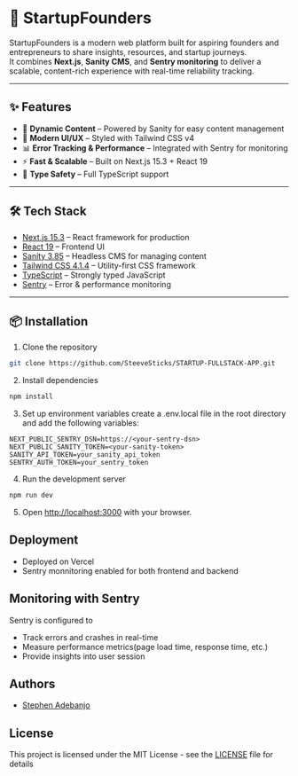 # 🚀 StartupFounders

StartupFounders is a modern web platform built for aspiring founders and entrepreneurs to share insights, resources, and startup journeys.  
It combines **Next.js**, **Sanity CMS**, and **Sentry monitoring** to deliver a scalable, content-rich experience with real-time reliability tracking.

---

## ✨ Features

- 📰 **Dynamic Content** – Powered by Sanity for easy content management
- 🎨 **Modern UI/UX** – Styled with Tailwind CSS v4
- 📊 **Error Tracking & Performance** – Integrated with Sentry for monitoring
- ⚡ **Fast & Scalable** – Built on Next.js 15.3 + React 19
- 🔐 **Type Safety** – Full TypeScript support

---

## 🛠 Tech Stack

- [Next.js 15.3](https://nextjs.org/) – React framework for production
- [React 19](https://react.dev/) – Frontend UI
- [Sanity 3.85](https://www.sanity.io/) – Headless CMS for managing content
- [Tailwind CSS 4.1.4](https://tailwindcss.com/) – Utility-first CSS framework
- [TypeScript](https://www.typescriptlang.org/) – Strongly typed JavaScript
- [Sentry](https://sentry.io/) – Error & performance monitoring

---

## 📦 Installation

1. Clone the repository

```bash
git clone https://github.com/SteeveSticks/STARTUP-FULLSTACK-APP.git
```

2. Install dependencies

```bash
npm install
```

3. Set up environment variables
   create a .env.local file in the root directory and add the following variables:

```
NEXT_PUBLIC_SENTRY_DSN=https://<your-sentry-dsn>
NEXT_PUBLIC_SANITY_TOKEN=<your-sanity-token>
SANITY_API_TOKEN=your_sanity_api_token
SENTRY_AUTH_TOKEN=your_sentry_token
```

4. Run the development server

```bash
npm run dev
```

5. Open [http://localhost:3000](http://localhost:3000) with your browser.

## Deployment

- Deployed on Vercel
- Sentry monnitoring enabled for both frontend and backend

## Monitoring with Sentry

Sentry is configured to

- Track errors and crashes in real-time
- Measure performance metrics(page load time, response time, etc.)
- Provide insights into user session

## Authors

- [Stephen Adebanjo](https://github.com/SteeveSticks)

## License

This project is licensed under the MIT License - see the [LICENSE](LICENSE) file for details
